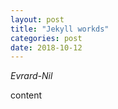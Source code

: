 ```yaml
---
layout: post
title: "Jekyll workds"
categories: post
date: 2018-10-12
---
```


*Evrard-Nil*

content